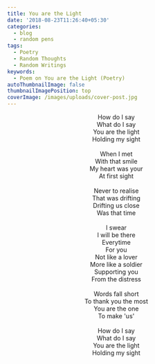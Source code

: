 ```yaml
---
title: You are the Light
date: '2018-08-23T11:26:40+05:30'
categories:
  - blog
  - random pens
tags:
  - Poetry
  - Random Thoughts
  - Random Writings
keywords:
  - Poem on You are the Light (Poetry)
autoThumbnailImage: false
thumbnailImagePosition: top
coverImage: /images/uploads/cover-post.jpg
---
```

<center>
How do I say<br>
What do I say<br>
You are the light<br>
Holding my sight
<br><br>
When I met<br>
With that smile<br>
My heart was your<br>
At first sight
<br><br>
Never to realise<br>
That was drifting<br>
Drifting us close<br>
Was that time
<br><br>
I swear<br>
I will be there<br>
Everytime<br>
For you<br>
Not like a lover<br>
More like a soldier<br>
Supporting you<br>
From the distress
<br><br>
Words fall short<br>
To thank you the most<br>
You are the one<br>
To make 'us'
<br><br>
How do I say<br>
What do I say<br>
You are the light<br>
Holding my sight
</center>

